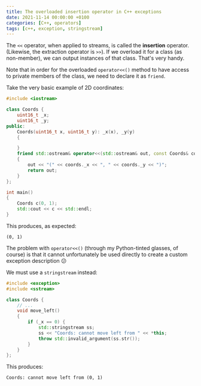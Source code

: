 ```yaml
---
title: The overloaded insertion operator in C++ exceptions
date: 2021-11-14 00:00:00 +0100
categories: [C++, operators]
tags: [c++, exception, stringstream]
---
```


The `<<` operator, when applied to streams, is called the **insertion** operator. (Likewise, the extraction operator is `>>`). If we overload it for a class (as non-member), we can output instances of that class. That's very handy.

Note that in order for the overloaded `operator<<()` method to have access to private members of the class, we need to declare it as `friend`.

Take the very basic example of 2D coordinates:

```c++
#include <iostream>

class Coords {
    uint16_t _x;
    uint16_t _y;
public:
    Coords(uint16_t x, uint16_t y): _x(x), _y(y)
    {

    }
    friend std::ostream& operator<<(std::ostream& out, const Coords& coords)
    {
        out << "(" << coords._x << ", " << coords._y << ")";
        return out;
    }
};

int main()
{
    Coords c(0, 1);
    std::cout << c << std::endl;
}
```

This produces, as expected:

```
(0, 1)
```

The problem with `operator<<()` (through my Python-tinted glasses, of course) is that it cannot unfortunately be used directly to create a custom exception description :confused:

We must use a `stringstream` instead:

```c++
#include <exception>
#include <sstream>

class Coords {
    // ...
    void move_left()
    {
        if (_x == 0) {
            std::stringstream ss;
            ss << "Coords: cannot move left from " << *this;
            throw std::invalid_argument(ss.str());
        }
    }
};
```

This produces:

```
Coords: cannot move left from (0, 1)
```